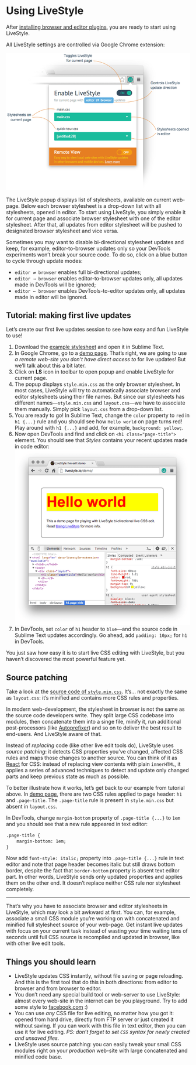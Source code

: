 # Using LiveStyle

After [installing browser and editor plugins](/docs/), you are ready to start using LiveStyle.

All LiveStyle settings are controlled via Google Chrome extension:

![image](img/ls-controls.png)

The LiveStyle popup displays list of stylesheets, available on current web-page. Below each browser stylesheet is a drop-down list with all stylesheets, opened in editor. To start using LiveStyle, you simply enable it for current page and associate browser stylesheet with one of the editor stylesheet. After that, all updates from editor stylesheet will be pushed to designated browser stylesheet and vice versa.

Sometimes you may want to disable bi-directional stylesheet updates and keep, for example, editor-to-browser updates only so your DevTools experiments won’t break your source code. To do so, click on a blue button to cycle through update modes:

* `editor ⇄ browser` enables full bi-directional updates;
* `editor → browser` enables editor-to-browser updates only, all updates made in DevTools will be ignored;
* `editor ← browser` enables DevTools-to-editor updates only, all updates made in editor will be ignored.

## Tutorial: making first live updates

Let’s create our first live updates session to see how easy and fun LiveStyle to use!

1. Download the [example stylesheet](/demo/layout.css) and open it in Sublime Text.
2. In Google Chrome, go to a [demo page](/demo/). That’s right, we are going to use *a remote web-site you don’t have direct access to* for live updates! But we’ll talk about this a bit later.
3. Click on **LS** icon in toolbar to open popup and enable LiveStyle for current page.
4. The popup displays `style.min.css` as the only browser stylesheet. In most cases, LiveStyle will try to automatically associate browser and editor stylesheets using their file names. But since our stylesheets has different names—`style.min.css` and `layout.css`—we have to associate them manually. Simply pick `layout.css` from a drop-down list.
5. You are ready to go! In Sublime Text, change the `color` property to `red` in `h1 {...}` rule and you should see how `Hello world` on page turns red! Play around with `h1 {...}` and add, for example, `background: yellow;`.
6. Now open DevTools and find and click on `<h1 class="page-title">` element. You should see that *Styles* contains your recent updates made in code editor:
![image](img/ls-demo1.png)
7. In DevTools, set `color` of `h1` header to `blue`—and the source code in Sublime Text updates accordingly. Go ahead, add `padding: 10px;` for `h1` in DevTools.

You just saw how easy it is to start live CSS editing with LiveStyle, but you haven’t discovered the most powerful feature yet.

## Source patching

Take a look at the [source code of `style.min.css`](/demo/style.min.css). It’s... not exactly the same as `layout.css`: it’s minified and contains more CSS rules and properties.

In modern web-development, the stylesheet in browser is not the same as the source code developers write. They split large CSS codebase into modules, then concatenate them into a singe file, minify it, run additional post-processors (like [Autoprefixer](https://github.com/postcss/autoprefixer)) and so on to deliver the best result to end-users. And LiveStyle aware of that.

Instead of *replacing* code (like other live edit tools do), LiveStyle uses *source patching*: it detects CSS properties you’ve changed, affected CSS rules and maps those changes to another source. You can think of it as [React](https://facebook.github.io/react/) for CSS: instead of replacing view contents with plain `innerHTML`, it applies a series of advanced techniques to detect and update only changed parts and keep previous state as much as possible.

To better illustrate how it works, let’s get back to our example from tutorial above. In [demo page](/demo/), there are two CSS rules applied to page header: `h1` and `.page-title`. The `.page-title` rule is present in `style.min.css` but absent in `layout.css`. 

In DevTools, change `margin-bottom` property of `.page-title {...}` to  `1em` and you should see that a new rule appeared in text editor:

```
.page-title {
    margin-bottom: 1em;
}
```

Now add `font-style: italic;` property into `.page-title {...}` rule in text editor and note that page header becomes italic but still draws bottom border, despite the fact that `border-bottom` property is absent text editor part. In other words, LiveStyle sends only updated properties and applies them on the other end. It doesn’t replace neither CSS rule nor stylesheet completely.

---

That’s why you have to associate browser and editor stylesheets in LiveStyle, which may look a bit awkward at first. You can, for example, associate a small CSS module you’re working on with concatenated and minified full stylesheet source of your web-page. Get instant live updates with focus on your current task instead of wasting your time waiting tens of seconds until full CSS source is recompiled and updated in browser, like with other live edit tools.

## Things you should learn

* LiveStyle updates CSS instantly, without file saving or page reloading. And this is the first tool that do this in both directions: from editor to browser and from browser to editor.
* You don’t need any special build tool or web-server to use LiveStyle: almost every web-site in the internet can be you playground. Try to add some style to [facebook.com](http://facebook.com) :)
* You can use *any* CSS file for live editing, no matter how you got it: opened from hard drive, directly from FTP server or just created it without saving. If you can work with this file in text editor, then you can use it for live editing. *PS: don’t forget to set `CSS` syntax for newly created and unsaved files.*
* LiveStyle uses source patching: you can easily tweak your small CSS modules right on your *production* web-site with large concatenated and minified code base.